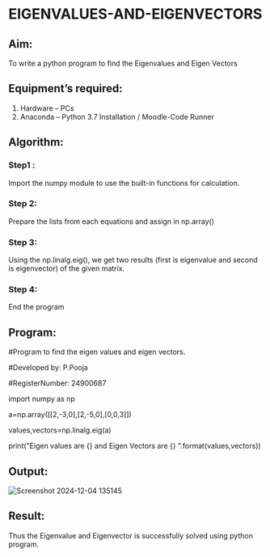 # EIGENVALUES-AND-EIGENVECTORS
## Aim:
To write a python program to find the Eigenvalues and Eigen Vectors
## Equipment’s required:
1. 	Hardware – PCs
2. 	Anaconda – Python 3.7 Installation / Moodle-Code Runner
## Algorithm:
### Step1 : 
Import the numpy module to use the built-in functions for calculation.
### Step 2: 
Prepare the lists from each equations and assign in np.array()
### Step 3: 
Using the np.linalg.eig(),  we get two results (first is eigenvalue and second is eigenvector) of the given matrix.
### Step 4: 
End the program

## Program:

#Program to find the eigen values and eigen vectors.

#Developed by: P.Pooja

#RegisterNumber: 24900687


import numpy as np

a=np.array([[2,-3,0],[2,-5,0],[0,0,3]])

values,vectors=np.linalg.eig(a)

print("Eigen values are {} and Eigen Vectors are {} ".format(values,vectors))

## Output:

![Screenshot 2024-12-04 135145](https://github.com/user-attachments/assets/76443829-216b-4552-99c1-2b788aa16397)


## Result:
Thus the Eigenvalue and Eigenvector is successfully solved using python program.
